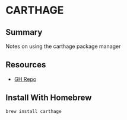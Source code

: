 # CARTHAGE

## Summary

Notes on using the carthage package manager

## Resources

- [GH Repo](https://github.com/Carthage/Carthage)

## Install With Homebrew

```console
brew install carthage
```
